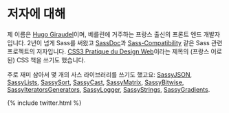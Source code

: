 
# 저자에 대해

제 이름은 [Hugo Giraudel](http://hugogiraudel.com)이며, 베를린에 거주하는 프랑스 출신의 프론트 엔드 개발자입니다. 2년이 넘게 Sass를 써왔고 [SassDoc](http://sassdoc.com)과 [Sass-Compatibility](http://sass-compatibility.github.io) 같은 Sass 관련 프로젝트의 저자입니다. [CSS3 Pratique du Design Web](http://www.amazon.fr/dp/2212140231)이라는 제목의 (프랑스 어로 된) CSS 책을 쓰기도 했습니다.


주로 재미 삼아서 몇 개의 사스 라이브러리를 쓰기도 했고요: [SassyJSON](https://github.com/HugoGiraudel/SassyJSON), [SassyLists](http://sassylists.com), [SassySort](https://github.com/HugoGiraudel/SassySort), [SassyCast](https://github.com/HugoGiraudel/SassyCast), [SassyMatrix](https://github.com/HugoGiraudel/SassyMatrix), [SassyBitwise](https://github.com/HugoGiraudel/SassyBitwise), [SassyIteratorsGenerators](https://github.com/HugoGiraudel/SassyIteratorsGenerators), [SassyLogger](https://github.com/HugoGiraudel/SassyLogger), [SassyStrings](https://github.com/HugoGiraudel/SassyStrings), [SassyGradients](https://github.com/HugoGiraudel/SassyGradients).

{% include twitter.html %}
